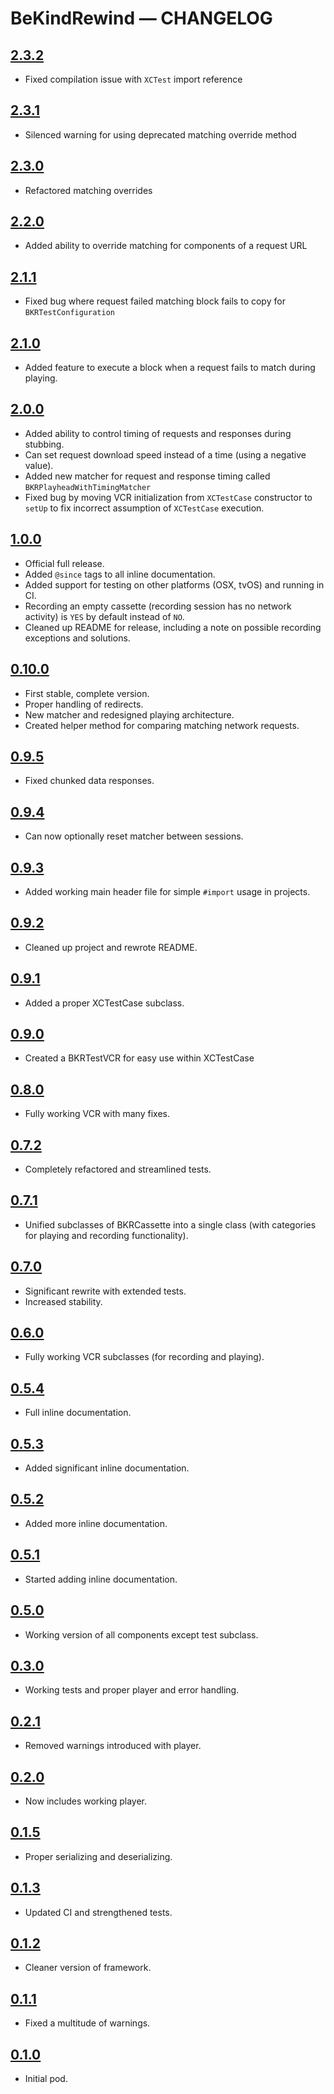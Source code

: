 # BeKindRewind — CHANGELOG

## [2.3.2](https://github.com/jzucker2/BeKindRewind/releases/tag/2.3.2)

* Fixed compilation issue with `XCTest` import reference

## [2.3.1](https://github.com/jzucker2/BeKindRewind/releases/tag/2.3.1)

* Silenced warning for using deprecated matching override method

## [2.3.0](https://github.com/jzucker2/BeKindRewind/releases/tag/2.3.0)

* Refactored matching overrides

## [2.2.0](https://github.com/jzucker2/BeKindRewind/releases/tag/2.2.0)

* Added ability to override matching for components of a request URL

## [2.1.1](https://github.com/jzucker2/BeKindRewind/releases/tag/2.1.1)

* Fixed bug where request failed matching block fails to copy for `BKRTestConfiguration`

## [2.1.0](https://github.com/jzucker2/BeKindRewind/releases/tag/2.1.0)

* Added feature to execute a block when a request fails to match during playing.

## [2.0.0](https://github.com/jzucker2/BeKindRewind/releases/tag/2.0.0)

* Added ability to control timing of requests and responses during stubbing.
* Can set request download speed instead of a time (using a negative value).
* Added new matcher for request and response timing called `BKRPlayheadWithTimingMatcher`
* Fixed bug by moving VCR initialization from `XCTestCase` constructor to `setUp` to fix incorrect assumption of `XCTestCase` execution.

## [1.0.0](https://github.com/jzucker2/BeKindRewind/releases/tag/1.0.0)

* Official full release.
* Added `@since` tags to all inline documentation.
* Added support for testing on other platforms (OSX, tvOS) and running in CI.
* Recording an empty cassette (recording session has no network activity) is `YES` by default instead of `NO`.
* Cleaned up README for release, including a note on possible recording exceptions and solutions.

## [0.10.0](https://github.com/jzucker2/BeKindRewind/releases/tag/0.10.0)

* First stable, complete version.
* Proper handling of redirects.
* New matcher and redesigned playing architecture.
* Created helper method for comparing matching network requests.

## [0.9.5](https://github.com/jzucker2/BeKindRewind/releases/tag/0.9.5)

* Fixed chunked data responses.

## [0.9.4](https://github.com/jzucker2/BeKindRewind/releases/tag/0.9.4)

* Can now optionally reset matcher between sessions.

## [0.9.3](https://github.com/jzucker2/BeKindRewind/releases/tag/0.9.3)

* Added working main header file for simple `#import` usage in projects.

## [0.9.2](https://github.com/jzucker2/BeKindRewind/releases/tag/0.9.2)

* Cleaned up project and rewrote README.

## [0.9.1](https://github.com/jzucker2/BeKindRewind/releases/tag/0.9.1)

* Added a proper XCTestCase subclass.

## [0.9.0](https://github.com/jzucker2/BeKindRewind/releases/tag/0.9.0)

* Created a BKRTestVCR for easy use within XCTestCase

## [0.8.0](https://github.com/jzucker2/BeKindRewind/releases/tag/0.8.0)

* Fully working VCR with many fixes.

## [0.7.2](https://github.com/jzucker2/BeKindRewind/releases/tag/0.7.2)

* Completely refactored and streamlined tests.

## [0.7.1](https://github.com/jzucker2/BeKindRewind/releases/tag/0.7.1)

* Unified subclasses of BKRCassette into a single class (with categories for playing and recording functionality).

## [0.7.0](https://github.com/jzucker2/BeKindRewind/releases/tag/0.7.0)

* Significant rewrite with extended tests.
* Increased stability.

## [0.6.0](https://github.com/jzucker2/BeKindRewind/releases/tag/0.6.0)

* Fully working VCR subclasses (for recording and playing).

## [0.5.4](https://github.com/jzucker2/BeKindRewind/releases/tag/0.5.4)

* Full inline documentation.

## [0.5.3](https://github.com/jzucker2/BeKindRewind/releases/tag/0.5.3)

* Added significant inline documentation.

## [0.5.2](https://github.com/jzucker2/BeKindRewind/releases/tag/0.5.2)

* Added more inline documentation.

## [0.5.1](https://github.com/jzucker2/BeKindRewind/releases/tag/0.5.1)

* Started adding inline documentation.

## [0.5.0](https://github.com/jzucker2/BeKindRewind/releases/tag/0.5.0)

* Working version of all components except test subclass.

## [0.3.0](https://github.com/jzucker2/BeKindRewind/releases/tag/0.3.0)

* Working tests and proper player and error handling.

## [0.2.1](https://github.com/jzucker2/BeKindRewind/releases/tag/0.2.1)

* Removed warnings introduced with player.

## [0.2.0](https://github.com/jzucker2/BeKindRewind/releases/tag/0.2.0)

* Now includes working player.

## [0.1.5](https://github.com/jzucker2/BeKindRewind/releases/tag/0.1.5)

* Proper serializing and deserializing.

## [0.1.3](https://github.com/jzucker2/BeKindRewind/releases/tag/0.1.3)

* Updated CI and strengthened tests.

## [0.1.2](https://github.com/jzucker2/BeKindRewind/releases/tag/0.1.2)

* Cleaner version of framework.

## [0.1.1](https://github.com/jzucker2/BeKindRewind/releases/tag/0.1.1)

* Fixed a multitude of warnings.

## [0.1.0](https://github.com/jzucker2/BeKindRewind/releases/tag/0.1.0)

* Initial pod.
